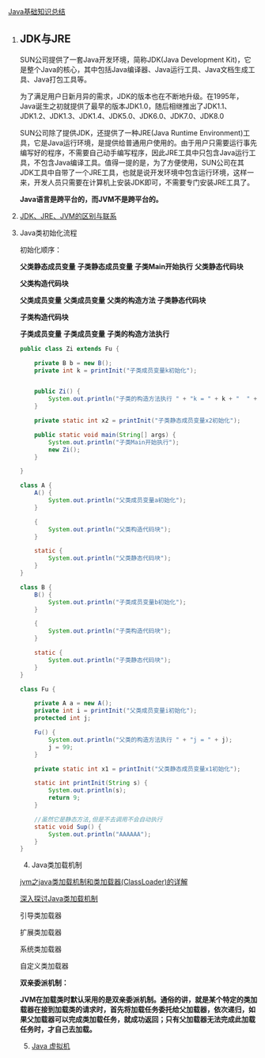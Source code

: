 [Java基础知识总结](https://www.cnblogs.com/chenhao0302/p/7125874.html)





1. ## JDK与JRE

   SUN公司提供了一套Java开发环境，简称JDK(Java Development Kit)，它是整个Java的核心，其中包括Java编译器、Java运行工具、Java文档生成工具、Java打包工具等。

   为了满足用户日新月异的需求，JDK的版本也在不断地升级。在1995年，Java诞生之初就提供了最早的版本JDK1.0，随后相继推出了JDK1.1、JDK1.2、JDK1.3、JDK1.4、JDK5.0、JDK6.0、JDK7.0、JDK8.0

   SUN公司除了提供JDK，还提供了一种JRE(Java Runtime Environment)工具，它是Java运行环境，是提供给普通用户使用的。由于用户只需要运行事先编写好的程序，不需要自己动手编写程序，因此JRE工具中只包含Java运行工具，不包含Java编译工具。值得一提的是，为了方便使用，SUN公司在其JDK工具中自带了一个JRE工具，也就是说开发环境中包含运行环境，这样一来，开发人员只需要在计算机上安装JDK即可，不需要专门安装JRE工具了。

   

   **Java语言是跨平台的，而JVM不是跨平台的。**

2. [JDK、JRE、JVM的区别与联系](https://alleniverson.gitbooks.io/java-basic-introduction/content/%E7%AC%AC1%E7%AB%A0%20Java%E5%BC%80%E5%8F%91%E5%85%A5%E9%97%A8/JDK%E3%80%81JRE%E3%80%81JVM%E7%9A%84%E5%8C%BA%E5%88%AB%E4%B8%8E%E8%81%94%E7%B3%BB.html)



3. Java类初始化流程

   初始化顺序：

   **父类静态成员变量**
   **子类静态成员变量**
   **子类Main开始执行**
   **父类静态代码块**

   **父类构造代码块**

   **父类成员变量**
   **父类成员变量**
   **父类的构造方法**
   **子类静态代码块**

   **子类构造代码块**

   **子类成员变量**
   **子类成员变量**
   **子类的构造方法执行**

   ```java
   public class Zi extends Fu {
   
       private B b = new B();
       private int k = printInit("子类成员变量k初始化");
   
   
       public Zi() {
           System.out.println("子类的构造方法执行 " + "k = " + k + "  " + "j=" + j);
       }
   
       private static int x2 = printInit("子类静态成员变量x2初始化");
   
       public static void main(String[] args) {
           System.out.println("子类Main开始执行");
           new Zi();
       }
   
   }
   
   class A {
       A() {
           System.out.println("父类成员变量a初始化");
       }
   
       {
           System.out.println("父类构造代码块");
       }
   
       static {
           System.out.println("父类静态代码块");
       }
   }
   
   class B {
       B() {
           System.out.println("子类成员变量b初始化");
       }
   
       {
           System.out.println("子类构造代码块");
       }
   
       static {
           System.out.println("子类静态代码块");
       }
   }
   
   class Fu {
   
       private A a = new A();
       private int i = printInit("父类成员变量i初始化");
       protected int j;
   
       Fu() {
           System.out.println("父类的构造方法执行 " + "j = " + j);
           j = 99;
       }
   
       private static int x1 = printInit("父类静态成员变量x1初始化");
   
       static int printInit(String s) {
           System.out.println(s);
           return 9;
       }
   
       //虽然它是静态方法,但是不去调用不会自动执行
       static void Sup() {
           System.out.println("AAAAAA");
       }
   }
   
   ```

   4. Java类加载机制

   [jvm之java类加载机制和类加载器(ClassLoader)的详解](https://blog.csdn.net/m0_38075425/article/details/81627349)

   [深入探讨Java类加载机制](https://www.cnblogs.com/xdouby/p/5829423.html)

   

   引导类加载器

   扩展类加载器

   系统类加载器

   自定义类加载器

   

   **双亲委派机制：**

   **JVM在加载类时默认采用的是双亲委派机制。通俗的讲，就是某个特定的类加载器在接到加载类的请求时，首先将加载任务委托给父加载器，依次递归，如果父加载器可以完成类加载任务，就成功返回；只有父加载器无法完成此加载任务时，才自己去加载。**

   

   5. [Java 虚拟机](https://blog.csdn.net/qq_41701956/article/details/81664921)



